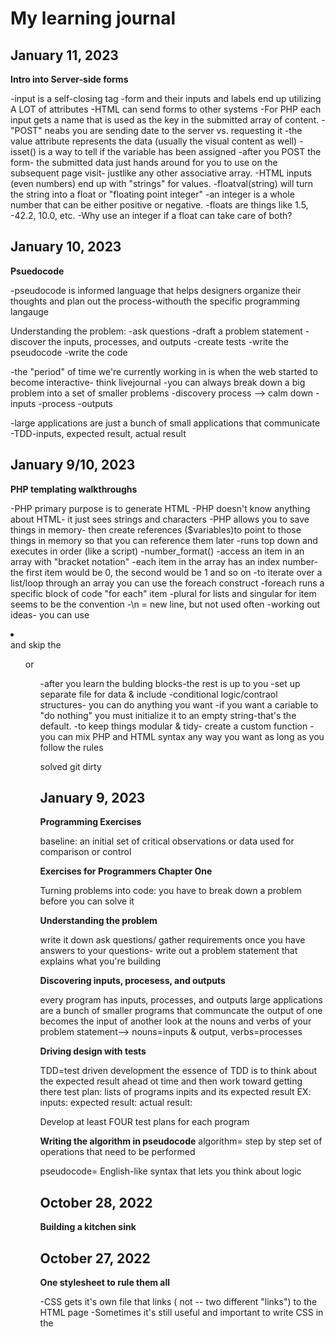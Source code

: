 # My learning journal

## January 11, 2023

**Intro into Server-side forms** 

-input is a self-closing tag 
-form and their inputs and labels end up utilizing A LOT of attributes
-HTML can send forms to other systems
-For PHP each input gets a name that is used as the key in the submitted array of content. 
-"POST" neabs you are sending date to the server vs. requesting it 
-the value attribute represents the data (usually the visual content as well)
-isset() is a way to tell if the variable has been assigned
-after you POST the form- the submitted data just hands around for you to use on the subsequent page visit- justlike any other associative array. 
-HTML inputs (even numbers) end up with "strings" for values. 
-floatval(string) will turn the string into a float or "floating point integer"
-an integer is a whole number that can be either positive or negative. 
-floats are things like 1.5, -42.2, 10.0, etc. 
-Why use an integer if a float can take care of both? 

## January 10, 2023

**Psuedocode** 

-pseudocode is informed language that helps designers organize their thoughts and plan out the process-withouth the specific programming langauge 

Understanding the problem: 
-ask questions 
-draft a problem statement 
-discover the inputs, processes, and outputs 
-create tests
-write the pseudocode
-write the code

-the "period" of time we're currently working in is when the web started to become interactive- think livejournal 
-you can always break down a big problem into a set of smaller problems 
-discovery process --> calm down 
	-inputs
	-process
	-outputs

-large applications are just a bunch of small applications that communicate
-TDD-inputs, expected result, actual result 

## January 9/10, 2023

**PHP templating walkthroughs** 

-PHP primary purpose is to generate HTML 
-PHP doesn't know anything about HTML- it just sees strings and characters 
-PHP allows you to save things in memory- then create references ($variables)to point to those things in memory so that you can reference them later 
-runs top down and executes in order (like a script)
-number_format() 
-access an item in an array with "bracket notation" 
-each item in the array has an index number-the first item would be 0, the second would be 1 and so on 
-to iterate over a list/loop through an array you can use the foreach construct 
-foreach runs a specific block of code "for each" item 
-plural for lists and singular for item seems to be the convention 
-\n = new line, but not used often 
-working out ideas- you can use <li></li> and skip the <ul> or <ol>
-after you learn the bulding blocks-the rest is up to you 
-set up separate file for data & include 
-conditional logic/contraol structures- you can do anything you want 
-if you want a cariable to "do nothing" you must initialize it to an empty string-that's the default. 
-to keep things modular & tidy- create a custom function 
-you can mix PHP and HTML syntax any way you want as long as you follow the rules


solved git dirty 

## January 9, 2023

**Programming Exercises** 

baseline: an initial set of critical observations or data used for comparison or control

**Exercises for Programmers Chapter One** 

Turning problems into code: you have to break down a problem before you can solve it 

**Understanding the problem**

write it down 
ask questions/ gather requirements
once you have answers to your questions- write out a problem statement that explains what you're building 

**Discovering inputs, procesess, and outputs**

every program has inputs, processes, and outputs 
large applications are a bunch of smaller programs that communcate 
the output of one becomes the input of another 
look at the nouns and verbs of your problem statement--> nouns=inputs & output, verbs=processes

**Driving design with tests** 

TDD=test driven development 
the essence of TDD is to think about the expected result ahead ot time and then work toward getting there 
test plan: lists of programs inpits and its expected result 
EX: 
inputs: 
expected result: 
actual result: 

Develop at least FOUR test plans for each program 

**Writing the algorithm in pseudocode** 
algorithm= step by step set of operations that need to be performed 

pseudocode= English-like syntax that lets you think about logic 




## October 28, 2022

**Building a kitchen sink**



## October 27, 2022

**One stylesheet to rule them all**

-CSS gets it's own file that links (<link> not <a> -- two different 
"links") to the HTML page
-Sometimes it's still useful and important to write CSS in the <style> 
element. 
-how to "link" -- <link rel="stylesheet" href="style.css"> 
-rel=relationship
-href=hypertext reference (URL)

## October 26, 2022

**Big Picture Layout Concerns**

-start thinking about the areas of the page as mini websites
-Some better elements to consider: 
   -section -- since the page is usually made up of sections
   -div --generic division of content-- think of it as being used for 
	  grounding things, but purely for visual layout purposes.  
   -inner-column or< div class="inner-column"> --inner-column puts a 
    restraint on content so that it doesn't span the entire page  

## October 25, 2022 

**Code completion, IntelliSense, and Emmet**

-learned that sublime and other text editors can try to complete what 
you're writing and that it can be super helpful once you are proficient 
-for now I turned all of those features off to practice as much as 
possible and to force myself to remember things 

**Milestone CSS Selector videos**

-cmd + / = comment out
cmd+] = indent whole line of code
-ch (characters) as a width unit 
-body= first css rule/biggest scope
-the more specific the rule is-that's the style that will be applied with 
a higher precedence

CSS Rule 
something <--selector {
	something <--property: something <--value; 
	} <--this whole thing is the "style declaration" 

reset/setup 
body

img {
  display: block; 
  width: 100%; 
  height: auto; 
  } <--this is telling the image to fill its space 

* {} <-- universal selector 

-you can't put display block inside of inline elements 
-custom elements are inline by default and need a specific display type 
-inherit=inherits parent's style ex: color: inherit; 
-you can make a list of decendant combinators 
--pause here & will resume on another day-- 



## October 24, 2022

**Uncle Bill's site**

-downloaded the sip app for color 
-learned about background-image: linear-gradient and its properties 
-border-radius: 10px rounds corners 
-the weekend's  goal was to mark up a picture of a website and recreate it
-today we watched a solution of how to recreate the site and were given 
instructions on how it needed to be amended 
-things I learned after watching the solution: 
	-should have used vw for  measurement on h1 so that it wouldn't be 
	too big
	-remember to use CSS clamp 
	 




## October 22, 2022

**Semantic markup and CSS Classes**

-div=generic divider
-id=unique identifier 
-class=a way to put another descriptor onto an element 
-padding is part of the element
-margin is the sapce around/between the element(s)
-when you float-it takes it out of the standard document flow-the way to 
fix this is to use {box-sizing: border-box;}
-ids are not for styling 
-classes are for styling 




## October 21, 2022

**Resets and box-sizing**

-content box vs border box 
-border-box does the math for you- you don't have to try and figure out 
how something is going to fit if the margin is one size or there's 
padding, etc. 
-put box-sizing border-box at the beginng of your css



## October 20, 2022

**Videos About Printing**

- first video was about Ben Franklin and how he really viewed himself as a 
printer- and the enormous effect he had in the newspaper world (also his 
brother's influence that I knew nothing about) 
- the linotype! Wow this stuff was wild! I had no idea how any printing 
was done I guess? So much lead! 
- We've been using some type of printing press for a very very very very 
long time. I have the timeline saved. We've come so far, but we stayed the 
same for a really long time. We used the same techniques for over 100 
years. Just wild. 
- Everything was so thought out and more permanent. Now it feels so easy 
to fix any kind of mistake. 


## October 19, 2022

**Styling text & Resets**

- html elements all have some default styling built in
- css reset allows for the bulk of that styling to be stripped away 
- links are still going to be blue and underlined even with the reset 
- there's something called a meyer-reset for text-editors 
- css selectors
- adjacent sibling combinators- a little weird at first
ex: h2 + p { do this thing } which translates to any p preceded by an h2 
.. gonna take some practice 
- I need to work on a resume but its intimidating- and I need to get some 
goals down on paper so that i can be successful! 



## October 18, 2022

**iFrames & Hash Links**

- iFrame is an html element that allows you to put some other website 
within a website- codepen uses iFrame. 
- substack also uses iFrame to have a subscription link embedded into your 
own webpage 
- web crawlers can't read anything that's in an iFrame
- iFrames are not optimized for search engines 
- hash links allow you to jump to different sections of a page with the 
use of id tags. 
- id tags should be lowercase and kept meaningful and simple 
- ex:  <thing id="thing">
- learned some new block level elements- header, main, section, footer 

## October 17, 2022 

**Pens!** 

- understanding codepen and how it can be a very useful tool for testing 
out ideas and problems and getting instant feedback 
- pen tool in affinity designer. I watched tutorials on this and got 
comfortable with tracing some simple designs to gain understanding of how 
the different pen-tool options work.
- I currently prefer pen-mode over smart-mode. This will take a lot of 
practice to become good with it. 
- Display:inline-block was also introduced today. It has a combination of 
properties that it can use- not just limited to what inline elements can 
do or what block elements can do.

 ## October 15, 2022

**Challenge-1**

- I spent some time setting up a file structure that I thought would work. 
It was very simple. 
- I learned a bit more about how index files work and that they belong in 
every folder/subfolder/sub-subfolder
- My biggest challenge on this was talking myself through backing out of 
nested files. 
- I also got to implement the meta-viewport tag and see how that is so 
handy for phones 
- more FTP and practice/getting comfortable with syncs on the server 
- made my first meaningful commit in tower (it felt less scary since 
having so much practice using git) 

## October 14, 2022

**Style Tag**

- learned how to add the style element into the head of html
- moved all of my styling from my current projects into that format 
- What is an abbr tag? 
- a few new style elements are- line-height which is a non-unit, 
letter-spaced which uses the em unit, and max-width which can use the ch 
unit (ch=characters)

**remember: less but better**

## Oct 13, 2022

**affinity designer**

- learned how to create gradients
- had my first go at getting into a really creative headspace but 
revisiting my visual-inspiration folder and organizing that
- installed and set up divvy-this is definitely going to be helpful. 



## October 11 & 12, 2022 

**metadata** 

- data about data 
- use the inspect tool to look at other code
- I was surprised at some of the websites I frequent and their lack of 
metadata
- running a lighthouse test- helps you learn what websites are doing other 
than just looking at the code 
- metadata is important in giving descriptions about your site, providing 
an image to along with that description, allows you to be more 
searchable/discoverable. 

## October 10, 2022 

- I got more into understanding FTP and how transmit works 
- Learned about the importance of a relative file path and what that is. 
- an example: projects/four-page-site/contact.html, but I am wondering if 
it could just be as simple as: contact.html since the path of 
proects/four-page-site/contact.html repeats if I don't shorten it to just 
contact.html. 
- contact.html works locally, but i'm struggling to figure out why that 
doesn't work within the server 


## October 8 & 9, 2022

**FTP** 

- File Transfer Protocol
- I decided to give transmit a try. The look of it makes a lot of sense 
and it was pretty easy to figure out. 
- Problems arose when I was trying to change my links in my html from 
local to peprojects.dev. I cleared the browser cache in chrome many times 
and could not get my updates to appear. I took all of my files out of 
transmit and re-added them. That didn't work. I took then out again and 
used the sync feature. That also didn't work. Thankfully Emily was there 
helping me test it all this morning. She said it all works on her end and 
suggested using a different browser. Boom! Everything working just fine 
with safari. Not sure what's up with chrome. 
- Got to play in html a little but, but not as much as I wanted. Ready to 
start styling! 

## October 7, 2022

**Block vs. Inline**

- [x] This is a test to see if I fixed the file path
- block stacks vertically _think layers of a cake_
- inline go in a line _follow a horizontal path and break to the next 
line_
- h1 and h2 are large and bold and are the most important thing on the 
page _remember that these elements are for describing not just visually_
- a links are display: inline by default
- you hit and error _read it and assume it means something_
- break lots of stuff
- some elements are structural and some are content
- display: block is responsive





## October 6, 2022 

**Web Portal**

- I did not budget my time well today, but I got it all done. It's amazing how the desire to keep going is 
there when you know you're in the process of changing your life. 
- I thought about how simple the web used to be. You had to **know** what you were looking for. It was so 
much harder to stumble upon anything. 
- The business card site exercise was really tough. I had a hard time finding examples. Once I put in 
business card style sites I had a little luck. Only sites that sell business cards kept popping up. The 
card sites I did find pretty much all left something to be desired. Just something to think about as I 
make my own one day soon. 
- Making my own personal web portal was really fun and satisfying. I know I'll add to it. I've already 
thought of like five things I want to add. 
- I set a goal of making a daily check-list in the mornings. Tomorrow will be day one. 


## October 5, 2022 

**Networking**

- Learn to start writing about myself and what I can do 
- Demonstrate a clear goal and a passion for sharing it 
- Create a cohesive brand and vision 
- Make yourself known and be well-liked 
- Write some interesting articles and create some interesting projects 
- Create a substack and mailing list 
- Start behaving like a real designer RIGHT NOW! 

Today is all about adjusting my mindset. I am going to be a designer/programmer of 
some sort so I need to putting it out into the world in a professional and serious 
way. I have confidence in the things that I have learned so far and will continue to 
build that with lots of practice. 

## October 4, 2022 

**Notes**

- Markdown language is clean and enjoyable to write. 
- Git has given me a lot of trouble. It's working now! I learned that in 
order to rename a branch you must commit a file first. 
- Take breaks. Walk away. It actually saves you time. 
- All of this file path stuff fully connected when I started to use the 
anchor element in HTML. 
- I was able to build a webpage today and fully understand it. I ran into 
a few problems-mostly forgetting closing tags-but that will come with 
practice. 
- I also understand all of the stuff at the top of an html text file. In 
the past I've been told to just hit tab or something and everything will 
appear and I don't need to worry about it. Having the knowledge of what 
everything on the page means in empowering. 

_don't forget about [MDN](https://developer.mozilla.org/en-US/docs/Web/HTML/Element)._

